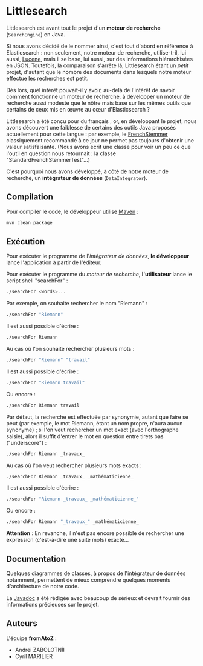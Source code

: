 Littlesearch
============

Littlesearch est avant tout le projet d'un **moteur de recherche** (`SearchEngine`) en Java.

Si nous avons décidé de le nommer ainsi, c'est tout d'abord en référence à Elasticsearch : non seulement, notre moteur de recherche, utilise-t-il, lui aussi, [Lucene](http://lucene.apache.org/), mais il se base, lui aussi, sur des informations hiérarchisées en JSON. Toutefois, la comparaison s'arrête là, Littlesearch étant un *petit* projet, d'autant que le nombre des documents dans lesquels notre moteur effectue les recherches est petit.

Dès lors, quel intérêt pouvait-il y avoir, au-delà de l'intérêt de savoir comment fonctionne un moteur de recherche, à développer un moteur de recherche aussi modeste que le nôtre mais basé sur les mêmes outils que certains de ceux mis en œuvre au cœur d'Elasticsearch ?

Littlesearch a été conçu pour du français ; or, en développant le projet, nous avons découvert une faiblesse de certains des outils Java proposés actuellement pour cette langue : par exemple, le [FrenchStemmer](https://lucene.apache.org/core/7_5_0/analyzers-common/org/tartarus/snowball/ext/FrenchStemmer.html) classiquement recommandé à ce jour ne permet pas toujours d'obtenir une valeur satisfaisante. (Nous avons écrit une classe pour voir un peu ce que l'outil en question nous retournait : la classe "StandardFrenchStemmerTest"...)

C'est pourquoi nous avons développé, à côté de notre moteur de recherche, un **intégrateur de données** (`DataIntegrator`).

Compilation
-----------

Pour compiler le code, le développeur utilise [Maven](https://maven.apache.org/) :

```sh
mvn clean package
```

Exécution
---------

Pour exécuter le programme de l'*intégrateur de données*, **le développeur** lance l'application à partir de l'éditeur.

Pour exécuter le programme du *moteur de recherche*, **l'utilisateur** lance le script shell "searchFor" :

```sh
./searchFor <words>... 
```

Par exemple, on souhaite rechercher le nom "Riemann" :

```sh
./searchFor "Riemann"
```

Il est aussi possible d'écrire :

```sh
./searchFor Riemann
```

Au cas où l'on souhaite rechercher plusieurs mots :

```sh
./searchFor "Riemann" "travail"
```

Il est aussi possible d'écrire :

```sh
./searchFor "Riemann travail"
```

Ou encore :

```sh
./searchFor Riemann travail
```

Par défaut, la recherche est effectuée par synonymie, autant que faire se peut (par exemple, le mot Riemann, étant un nom propre, n'aura aucun synonyme) ; si l'on veut rechercher un mot exact (avec l'orthographe saisie), alors il suffit d'entrer le mot en question entre tirets bas ("underscore") :

```sh
./searchFor Riemann _travaux_
```

Au cas où l'on veut rechercher plusieurs mots exacts :

```sh
./searchFor Riemann _travaux_ _mathématicienne_
```

Il est aussi possible d'écrire :

```sh
./searchFor "Riemann _travaux_ _mathématicienne_"
```

Ou encore :

```sh
./searchFor Riemann "_travaux_" _mathématicienne_
```

**Attention** : En revanche, il n'est pas encore possible de rechercher une expression (c'est-à-dire une suite mots) exacte...

Documentation
------------

Quelques diagrammes de classes, à propos de l'intégrateur de données notamment, permettent de mieux comprendre quelques moments d'architecture de notre code.

La [Javadoc]() a été rédigée avec beaucoup de sérieux et devrait fournir des informations précieuses sur le projet.

Auteurs
-------

L'équipe **fromAtoZ** :
* Andrei ZABOLOTNÎI
* Cyril MARILIER
